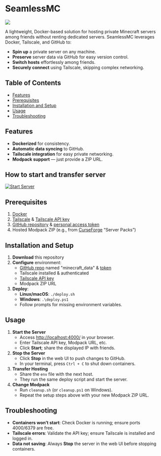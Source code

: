 # SeamlessMC
![](https://s3.gifyu.com/images/bbcM0.gif)

A lightweight, Docker-based solution for hosting private Minecraft servers among friends without renting dedicated servers. SeamlessMC leverages Docker, Tailscale, and GitHub to:

- **Spin up** a private server on any machine.
- **Preserve** server data via GitHub for easy version control.
- **Switch hosts** effortlessly among friends.
- **Securely connect** using Tailscale, skipping complex networking.

## Table of Contents
- [Features](#features)
- [Prerequisites](#prerequisites)
- [Installation and Setup](#installation-and-setup)
- [Usage](#usage)
- [Troubleshooting](#troubleshooting)

## Features
- **Dockerized** for consistency.
- **Automatic data syncing** to GitHub.
- **Tailscale integration** for easy private networking.
- **Modpack support** — just provide a ZIP URL.

## How to start and transfer server
[![Start Server](https://img.youtube.com/vi/i3G4cO-Fu5A/0.jpg)](https://youtu.be/i3G4cO-Fu5A?si=k4Eipqxw80qxPev6)

## Prerequisites
1. [Docker](https://www.docker.com/)
2. [Tailscale](https://tailscale.com/) & [Tailscale API key](https://login.tailscale.com/admin/settings/keys)
3. [GitHub repository](https://github.com/) & [personal access token](https://github.com/settings/tokens)
4. Hosted Modpack ZIP (e.g., from [CurseForge](https://www.curseforge.com/minecraft/search?page=1&pageSize=20&sortBy=relevancy&class=modpacks) “Server Packs”)

## Installation and Setup
1. **Download** this repository
2. **Configure** environment:
   - [GitHub repo](https://github.com/) named "minecraft_data" & [token](https://github.com/settings/tokens)
   - Tailscale installed & authenticated
   - [Tailscale API key](https://login.tailscale.com/admin/settings/keys)
   - Modpack ZIP URL
3. **Deploy**:
   - **Linux/macOS**: `./deploy.sh`
   - **Windows**: `.\deploy.ps1`
   - Follow prompts for missing environment variables.

## Usage
1. **Start the Server**
   - Access [http://localhost:4000/](http://localhost:4000/) in your browser.
   - Enter Tailscale API key, Modpack URL, etc.
   - Click **Start**; share the displayed IP with friends.
2. **Stop the Server**
   - Click **Stop** in the web UI to push changes to GitHub.
   - In your terminal, press `Ctrl + C` to shut down containers.
3. **Transfer Hosting**
   - Share the `env` file with the next host.
   - They run the same deploy script and start the server.
4. **Change Modpack**
   - Run `cleanup.sh` (or `cleanup.ps1` on Windows).
   - Repeat the setup steps above with your new Modpack ZIP URL.

## Troubleshooting
- **Containers won’t start**: Check Docker is running; ensure ports 4000/6379 are free.
- **Tailscale errors**: Validate the API key; ensure Tailscale is installed and logged in.
- **Data not saving**: Always **Stop** the server in the web UI before stopping containers.
